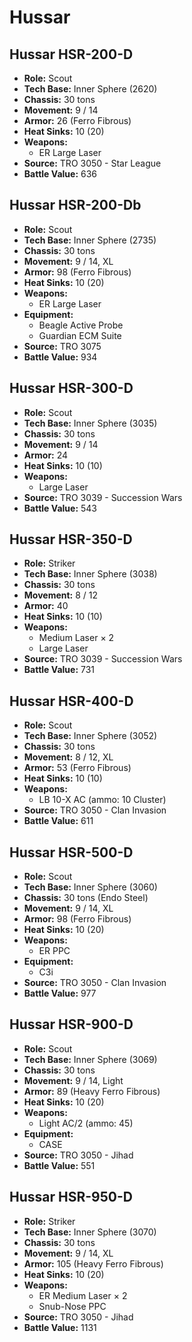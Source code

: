 # Hussar
## Hussar HSR-200-D
- **Role:** Scout
- **Tech Base:** Inner Sphere (2620)
- **Chassis:** 30 tons
- **Movement:** 9 / 14
- **Armor:** 26 (Ferro Fibrous)
- **Heat Sinks:** 10 (20)
- **Weapons:**
  - ER Large Laser
- **Source:** TRO 3050 - Star League
- **Battle Value:** 636

## Hussar HSR-200-Db
- **Role:** Scout
- **Tech Base:** Inner Sphere (2735)
- **Chassis:** 30 tons
- **Movement:** 9 / 14, XL
- **Armor:** 98 (Ferro Fibrous)
- **Heat Sinks:** 10 (20)
- **Weapons:**
  - ER Large Laser
- **Equipment:**
  - Beagle Active Probe
  - Guardian ECM Suite
- **Source:** TRO 3075
- **Battle Value:** 934

## Hussar HSR-300-D
- **Role:** Scout
- **Tech Base:** Inner Sphere (3035)
- **Chassis:** 30 tons
- **Movement:** 9 / 14
- **Armor:** 24
- **Heat Sinks:** 10 (10)
- **Weapons:**
  - Large Laser
- **Source:** TRO 3039 - Succession Wars
- **Battle Value:** 543

## Hussar HSR-350-D
- **Role:** Striker
- **Tech Base:** Inner Sphere (3038)
- **Chassis:** 30 tons
- **Movement:** 8 / 12
- **Armor:** 40
- **Heat Sinks:** 10 (10)
- **Weapons:**
  - Medium Laser × 2
  - Large Laser
- **Source:** TRO 3039 - Succession Wars
- **Battle Value:** 731

## Hussar HSR-400-D
- **Role:** Scout
- **Tech Base:** Inner Sphere (3052)
- **Chassis:** 30 tons
- **Movement:** 8 / 12, XL
- **Armor:** 53 (Ferro Fibrous)
- **Heat Sinks:** 10 (10)
- **Weapons:**
  - LB 10-X AC (ammo: 10 Cluster)
- **Source:** TRO 3050 - Clan Invasion
- **Battle Value:** 611

## Hussar HSR-500-D
- **Role:** Scout
- **Tech Base:** Inner Sphere (3060)
- **Chassis:** 30 tons (Endo Steel)
- **Movement:** 9 / 14, XL
- **Armor:** 98 (Ferro Fibrous)
- **Heat Sinks:** 10 (20)
- **Weapons:**
  - ER PPC
- **Equipment:**
  - C3i
- **Source:** TRO 3050 - Clan Invasion
- **Battle Value:** 977

## Hussar HSR-900-D
- **Role:** Scout
- **Tech Base:** Inner Sphere (3069)
- **Chassis:** 30 tons
- **Movement:** 9 / 14, Light
- **Armor:** 89 (Heavy Ferro Fibrous)
- **Heat Sinks:** 10 (20)
- **Weapons:**
  - Light AC/2 (ammo: 45)
- **Equipment:**
  - CASE
- **Source:** TRO 3050 - Jihad
- **Battle Value:** 551

## Hussar HSR-950-D
- **Role:** Striker
- **Tech Base:** Inner Sphere (3070)
- **Chassis:** 30 tons
- **Movement:** 9 / 14, XL
- **Armor:** 105 (Heavy Ferro Fibrous)
- **Heat Sinks:** 10 (20)
- **Weapons:**
  - ER Medium Laser × 2
  - Snub-Nose PPC
- **Source:** TRO 3050 - Jihad
- **Battle Value:** 1131

